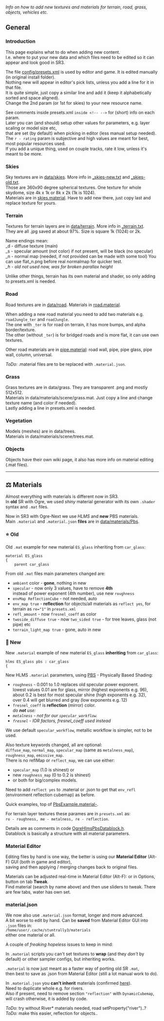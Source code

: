 _Info on how to add new textures and materials for terrain, road, grass, objects, vehicles etc._

## General

### Introduction

This page explains what to do when adding new content.  
I.e. where to put your new data and which files need to be edited so it can appear and look good in SR3.

The file [config/presets.xml](../config/presets.xml) is used by editor and game. It is edited manually (in original install folder).  
Nothing new will appear in editor's pick lists, unless you add a line for it in that file.  
It is quite simple, just copy a similar line and add it (keep it alphabetically sorted and space aligned).  
Change the 2nd param (or 1st for skies) to your new resource name.

See comments inside presets.xml `inside <!-- -->` for (short) info on each param.  
Later you can (and should) setup other values for parameters, e.g. layer scaling or model size etc,  
that are set (by default) when picking in editor (less manual setup needed).  
The `r - rating` param is subjective and high values are meant for best, most popular resources used.  
If you add a unique thing, used on couple tracks, rate it low, unless it's meant to be more.

###

### Skies

Sky textures are in [data/skies](../data/skies). More info in [_skies-new.txt](../data/skies/_skies-new.txt) and [_skies-old.txt](../data/skies/_skies-old.txt).  
Those are 360x90 degree spherical textures. One texture for whole skydome, size 4k x 1k or 8k x 2k (1k is 1024).  
Materials are in [skies.material](../data/materials/Pbs/skies.material). Have to add new there, just copy last and replace texture for yours.


### Terrain

Textures for terrain layers are in [data/terrain](../data/terrain). More info in [_terrain.txt](../data/terrain/_terrain.txt).  
They are all .jpg saved at about 97%. Size is square 1k (1024) or 2k.

Name endings mean:  
_d - diffuse texture (main)  
_s - specular amount (not color)   if not present, will be black (no specular)  
_n - normal map (needed, if not provided can be made with some tool)   You can use flat_n.png before real normalmap for quicker test.  
*_h - old not used now, was for broken parallax height*

Unlike other things, terrain has its own material and shader, so only adding to presets.xml is needed.


### Road

Road textures are in [data/road](../data/road). Materials in [road.material](../data/materials/Pbs/road.material).

When adding a new road material you need to add two materials e.g. `roadJungle_ter` and `roadJungle`.  
The one with `_ter` is for road on terrain, it has more bumps, and alpha border/texture.  
The other (without `_ter`) is for bridged roads and is more flat, it can use own textures.

Other road materials are in [pipe.material](../data/materials/Pbs/pipe.material): road wall, pipe, pipe glass, pipe wall, column, universal.

_ToDo:_ .material files are to be replaced with `.material.json`.


### Grass

Grass textures are in data/grass. They are transparent .png and mostly 512x512.  
Materials in data/materials/scene/grass.mat. Just copy a line and change texture name (and color if needed).  
Lastly adding a line in presets.xml is needed.


### Vegetation

Models (meshes) are in data/trees.  
Materials in data/materials/scene/trees.mat.


### Objects

Objects have their own wiki page, it also has more info on material editing (.mat files).


----

## ⚖️ Materials

Almost everything with materials is different now in SR3.  
In **old** SR with Ogre, we used _shiny_ material generator with its own `.shader` syntax and `.mat` files.  

Now in SR3 with Ogre-Next we use _HLMS_ and **new** PBS materials.  
Main `.material` and `.material.json` **files** are in [data/materials/Pbs](../data/materials/Pbs).  

### ⭐ Old

Old `.mat` example for new material `ES_glass` inheriting from `car_glass`:  
```
material ES_glass
{
	parent car_glass
```

From old `.mat` files main parameters changed are:
- `ambient` color - **gone**, nothing in new
- `specular` - now only 3 values, have to remove **4th**  
   instead of power exponent (4th number), use new `roughness`
- `envMap ReflectionCube` - not needed, auto
- `env_map true` - **reflection** for objects/all materials as `reflect yes`, for terrain as `re="1"` in `presets.xml`
- `refl_amount` - now `fresnel_coeff` as color
- `twoside_diffuse true` - now `two_sided true` - for tree leaves, glass (not pipe) etc
- `terrain_light_map true` - gone, auto in new

### 🌠 New

New `.material` example of new material `ES_glass` **inheriting** from `car_glass`:  
```
hlms ES_glass pbs : car_glass
{
```

New HLMS `.material` parameters, using [PBS](https://duckduckgo.com/?q=physically+based+shading&t=newext&atb=v321-1&ia=web) - Physically Based Shading:
- `roughness` - 0.001 to 1.0 replaces old specular power exponent.  
  lowest values 0.01 are for glass, mirror (highest exponents e.g. 96),  
  about 0.2 is best for most specular shine (high exponents e.g. 32),  
  over 0.4 will get blurred and gray (low exponents e.g. 12)
- `fresnel_coeff` is **reflection** (mirror) color.  
_do **not** use:_
- *`metalness` - not for our `specular_workflow`.*
- *`fresnel` - IOR factors, fresnel_coeff used instead*

We use default `specular_workflow`, metallic workflow is simpler, not to be used.  

Also texture keywords changed, all are optional:  
`diffuse_map`, `normal_map`, `specular_map` (same as `metalness_map`), `roughness_map`, `emissive_map`.  
There is no reflMap or `reflect_map`, we can use either:
- `specular_map` (1.0 is shinest) or
- new `roughness_map` (0 to 0.2 is shinest)
- or both for big/complex models.

Need to add `reflect yes` to .material or .json to get that `env_refl` (environment reflection cubemap) as before.

Quick examples, top of [PbsExample.material-](../data/materials/Pbs/PbsExample.material-).

For terrain layer textures these parames are in `presets.xml` as:  
`ro - roughness, me - metalness, re - reflection`.

Details are as comments in code [OgreHlmsPbsDatablock.h](https://github.com/OGRECave/ogre-next/blob/master/Components/Hlms/Pbs/include/OgreHlmsPbsDatablock.h).  
Datablock is basically a structure with all material parameters.  

### Material Editor

Editing files by hand is one way, the better is using our **Material Editor** (Alt-F) GUI (both in game and editor),  
saving and then applying / merging changes back to original files.  

Materials can be adjusted real-time in Material Editor (Alt-F): or in Options, button on tab **Tweak**.  
Find material (search by name above) and then use sliders to tweak. There are few tabs, water has own set.  

### material.json

We now also use `.material.json` format, longer and more advanced.  
A bit worse to edit by hand. Can be **saved** from Material Editor GUI into `.json` files in:  
`/home/user/.cache/stuntrally3/materials`  
either one material or all.  

A couple of _freaking hopeless_ issues to keep in mind:

In `.material` scripts you can't set textures to **wrap** (and they _don't_ by default) or other sampler configs, but inheriting works.  

`.material` is now just meant as a faster way of porting old SR `.mat`,  
then best to save as .json from Material Editor (still a lot manual work to do).

In `.material.json` you **can't inherit** materials (confirmed [here](https://forums.ogre3d.org/viewtopic.php?p=553712#p553712)).  
Need to duplicate whole e.g. for rivers.  
Also if present, need to remove section `"reflection"` with `DynamicCubemap`, will crash otherwise, it is added by code.  

_ToDo:_ try without River* materials needed, road setProperty("river")..?  
_ToDo:_ make this easier, reflection for objects..